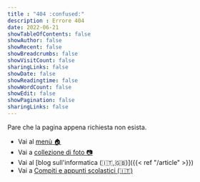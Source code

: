 ```yaml
---
title : "404 :confused:"
description : Errore 404
date: 2022-06-21
showTableOfContents: false
showAuthor: false
showRecent: false
showBreadcrumbs: false
showVisitCount: false
sharingLinks: false
showDate: false
showReadingtime: false
showWordCount: false
showEdit: false
showPagination: false
sharingLinks: false
---
```


Pare che la pagina appena richiesta non esista. 

* Vai al [menù :house:](https://bortox.it/)
* Vai a <a target="_blank" href="https://bortox.eu/"> collezione di foto 📷</a>
* Vai al [blog sull'informatica (:it:,:uk:)]({{< ref "/article" >}})
* Vai a <a target="_blank" href="https://bortox.it/Compiti-scolastici/">Compiti e appunti scolastici (🇮🇹)</a>